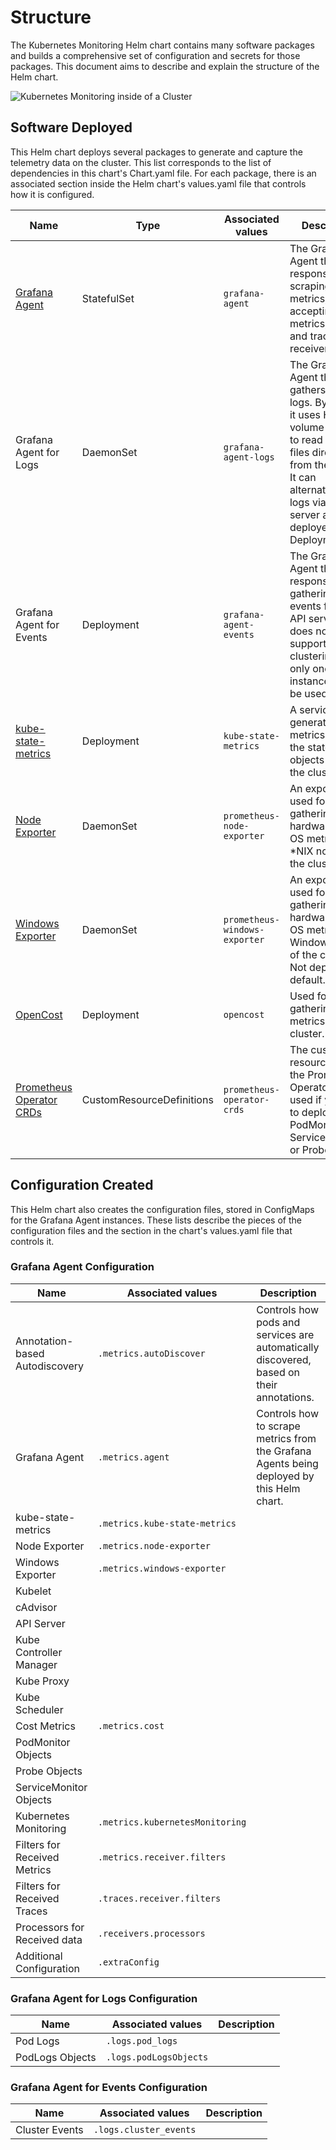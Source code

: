 # Structure

The Kubernetes Monitoring Helm chart contains many software packages and builds a comprehensive set of configuration and
secrets for those packages.
This document aims to describe and explain the structure of the Helm chart.

![Kubernetes Monitoring inside of a Cluster](https://grafana.com/media/docs/grafana-cloud/k8s/Helm-chart-agent-diagram.png)

## Software Deployed

This Helm chart deploys several packages to generate and capture the telemetry data on the cluster. This list
corresponds to the list of dependencies in this chart's Chart.yaml file. For each package, there is an associated
section inside the Helm chart's values.yaml file that controls how it is configured.

| Name                                                                                   | Type                      | Associated values             | Description                                                                                                                                                                                                          | 
|----------------------------------------------------------------------------------------|---------------------------|-------------------------------|----------------------------------------------------------------------------------------------------------------------------------------------------------------------------------------------------------------------|
| [Grafana Agent](https://grafana.com/oss/agent/)                                        | StatefulSet               | `grafana-agent`               | The Grafana Agent that is responsible for scraping metrics, and accepting metrics, logs, and traces via receivers                                                                                                    |
| Grafana Agent for Logs                                                                 | DaemonSet                 | `grafana-agent-logs`          | The Grafana Agent that gathers pod logs. By default, it uses HostPath volume mounts to read pod log files directly from the nodes. It can alternatively get logs via the API server and be deployed as a Deployment. |
| Grafana Agent for Events                                                               | Deployment                | `grafana-agent-events`        | The Grafana Agent that is responsible for gathering cluster events from the API server. This does not support clustering, so only one instance should be used.                                                       |
| [kube-state-metrics](https://github.com/kubernetes/kube-state-metrics)                 | Deployment                | `kube-state-metrics`          | A service for generating metrics about the state of the objects inside the cluster.                                                                                                                                  |
| [Node Exporter](https://github.com/prometheus/node_exporter)                           | DaemonSet                 | `prometheus-node-exporter`    | An exporter used for gathering hardware and OS metrics for *NIX nodes of the cluster.                                                                                                                                |
| [Windows Exporter](https://github.com/prometheus-community/windows_exporter)           | DaemonSet                 | `prometheus-windows-exporter` | An exporter used for gathering hardware and OS metrics for Windows nodes of the cluster. Not deployed by default.                                                                                                    |
| [OpenCost](https://www.opencost.io/)                                                   | Deployment                | `opencost`                    | Used for gathering cost metrics for the cluster.                                                                                                                                                                     |
| [Prometheus Operator CRDs](https://github.com/prometheus-operator/prometheus-operator) | CustomResourceDefinitions | `prometheus-operator-crds`    | The custom resources for the Prometheus Operator. This is used if you want to deploy PodMonitors, ServiceMonitors, or Probes.                                                                                        |

## Configuration Created

This Helm chart also creates the configuration files, stored in ConfigMaps for the Grafana Agent instances. These lists
describe the pieces of the configuration files and the section in the chart's values.yaml file that controls it.

### Grafana Agent Configuration

| Name                           | Associated values               | Description                                                                               |
|--------------------------------|---------------------------------|-------------------------------------------------------------------------------------------|
| Annotation-based Autodiscovery | `.metrics.autoDiscover`         | Controls how pods and services are automatically discovered, based on their annotations.  |
| Grafana Agent                  | `.metrics.agent`                | Controls how to scrape metrics from the Grafana Agents being deployed by this Helm chart. |
| kube-state-metrics             | `.metrics.kube-state-metrics`   |                                                                                           |
| Node Exporter                  | `.metrics.node-exporter`        |                                                                                           |
| Windows Exporter               | `.metrics.windows-exporter`     |                                                                                           |
| Kubelet                        |                                 |                                                                                           |
| cAdvisor                       |                                 |                                                                                           |
| API Server                     |                                 |                                                                                           |
| Kube Controller Manager        |                                 |                                                                                           |
| Kube Proxy                     |                                 |                                                                                           |
| Kube Scheduler                 |                                 |                                                                                           |
| Cost Metrics                   | `.metrics.cost`                 |                                                                                           |
| PodMonitor Objects             |                                 |                                                                                           |
| Probe Objects                  |                                 |                                                                                           |
| ServiceMonitor Objects         |                                 |                                                                                           |
| Kubernetes Monitoring          | `.metrics.kubernetesMonitoring` |                                                                                           |
| Filters for Received Metrics   | `.metrics.receiver.filters`     |                                                                                           |
| Filters for Received Traces    | `.traces.receiver.filters`      |                                                                                           |
| Processors for Received data   | `.receivers.processors`         |                                                                                           |
| Additional Configuration       | `.extraConfig`                  |                                                                                           |

### Grafana Agent for Logs Configuration

| Name            | Associated values      | Description |
|-----------------|------------------------|-------------|
| Pod Logs        | `.logs.pod_logs`       |             |
| PodLogs Objects | `.logs.podLogsObjects` |             |

### Grafana Agent for Events Configuration

| Name           | Associated values      | Description |
|----------------|------------------------|-------------|
| Cluster Events | `.logs.cluster_events` |             |

